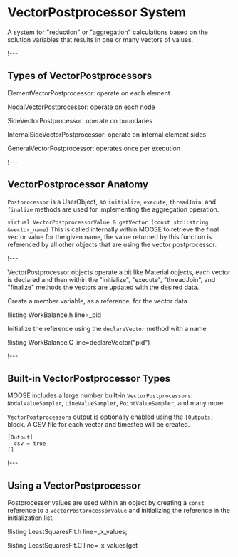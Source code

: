 # VectorPostprocessor System

A system for "reduction" or "aggregation" calculations based on the solution variables
that results in one or many vectors of values.

!---

## Types of VectorPostprocessors

ElementVectorPostprocessor: operate on each element

NodalVectorPostprocessor: operate on each node

SideVectorPostprocessor: operate on boundaries

InternalSideVectorPostprocessor: operate on internal element sides

GeneralVectorPostprocessor: operates once per execution

!---

## VectorPostprocessor Anatomy

`Postprocessor` is a UserObject, so `initialize`, `execute`, `threadJoin`, and `finalize` methods
are used for implementing the aggregation operation.

`virtual VectorPostprocessorValue & getVector (const std::string &vector_name)`
This is called internally within MOOSE to retrieve the final vector value for the given name, the
value returned by this function is referenced by all other objects that are using the vector
postprocessor.

!---

VectorPostprocessor objects operate a bit like Material objects, each vector is declared and then
within the "initialize", "execute", "threadJoin", and "finalize" methods the vectors are updated
with the desired data.

Create a member variable, as a reference, for the vector data

!listing WorkBalance.h line=_pid


Initialize the reference using the `declareVector` method with a name

!listing WorkBalance.C line=declareVector("pid")


!---

## Built-in VectorPostprocessor Types

MOOSE includes a large number built-in `VectorPostprocessors`: `NodalValueSampler`,
`LineValueSampler`, `PointValueSampler`, and many more.

`VectorPostprocessors` output is optionally enabled using the `[Outputs]` block. A CSV file
for each vector and timestep will be created.

```text
[Output]
  csv = true
[]
```

!---

## Using a VectorPostprocessor

Postprocessor values are used within an object by creating a `const` reference to a
`VectorPostprocessorValue` and initializing the reference in the initialization list.

!listing LeastSquaresFit.h line=_x_values;

!listing LeastSquaresFit.C line=_x_values(get
